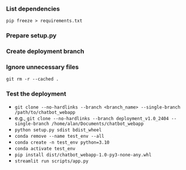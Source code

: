 ### List dependencies
`pip freeze > requirements.txt`

### Prepare setup.py

### Create deployment branch

### Ignore unnecessary files
`git rm -r --cached .`

### Test the deployment
+ `git clone --no-hardlinks --branch <branch_name> --single-branch /path/to/chatbot_webapp`
+ e.g., `git clone --no-hardlinks --branch deployment_v1.0_2404 --single-branch /home/alan/Documents/chatbot_webapp`
+ `python setup.py sdist bdist_wheel`
+ `conda remove --name test_env --all`
+ `conda create -n test_env python=3.10`
+ `conda activate test_env`
+ `pip install dist/chatbot_webapp-1.0-py3-none-any.whl`
+ `streamlit run scripts/app.py`
